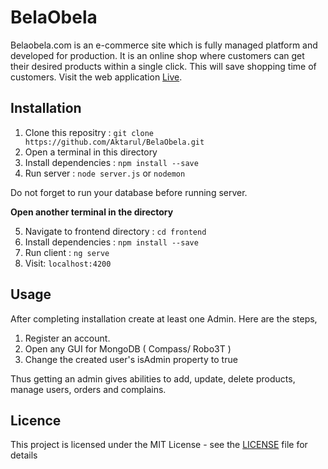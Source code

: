 # BelaObela
Belaobela.com is an e-commerce site which is fully managed platform and developed for production. It is an online shop where customers can get their desired products within a single click. This will save shopping time of customers. Visit the web application [Live](http://belaobela.us.openode.io).

## Installation
  1. Clone this repositry : `git clone https://github.com/Aktarul/BelaObela.git`
  2. Open a terminal in this directory
  3. Install dependencies : `npm install --save`
  4. Run server : `node server.js` or `nodemon`
 
 Do not forget to run your database before running server.
  
**Open another terminal in the directory**

  5. Navigate to frontend directory : `cd frontend`
  6. Install dependencies : `npm install --save`
  7. Run client : `ng serve`
  8. Visit: `localhost:4200`

## Usage
After completing installation create at least one Admin. Here are the steps,
  1. Register an account. 
  2. Open any GUI for MongoDB ( Compass/ Robo3T )
  3. Change the created user's isAdmin property to true

Thus getting an admin gives abilities to add, update, delete products, manage users, orders and complains.


## Licence
This project is licensed under the MIT License - see the [LICENSE](LICENSE) file for details
